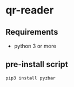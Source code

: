 # qr-reader

## Requirements

* python 3 or more

## pre-install script

```
pip3 install pyzbar
```
